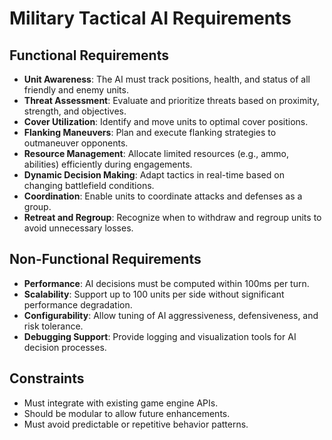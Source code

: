 # Military Tactical AI Requirements

## Functional Requirements

- **Unit Awareness**: The AI must track positions, health, and status of all friendly and enemy units.
- **Threat Assessment**: Evaluate and prioritize threats based on proximity, strength, and objectives.
- **Cover Utilization**: Identify and move units to optimal cover positions.
- **Flanking Maneuvers**: Plan and execute flanking strategies to outmaneuver opponents.
- **Resource Management**: Allocate limited resources (e.g., ammo, abilities) efficiently during engagements.
- **Dynamic Decision Making**: Adapt tactics in real-time based on changing battlefield conditions.
- **Coordination**: Enable units to coordinate attacks and defenses as a group.
- **Retreat and Regroup**: Recognize when to withdraw and regroup units to avoid unnecessary losses.

## Non-Functional Requirements

- **Performance**: AI decisions must be computed within 100ms per turn.
- **Scalability**: Support up to 100 units per side without significant performance degradation.
- **Configurability**: Allow tuning of AI aggressiveness, defensiveness, and risk tolerance.
- **Debugging Support**: Provide logging and visualization tools for AI decision processes.

## Constraints

- Must integrate with existing game engine APIs.
- Should be modular to allow future enhancements.
- Must avoid predictable or repetitive behavior patterns.

